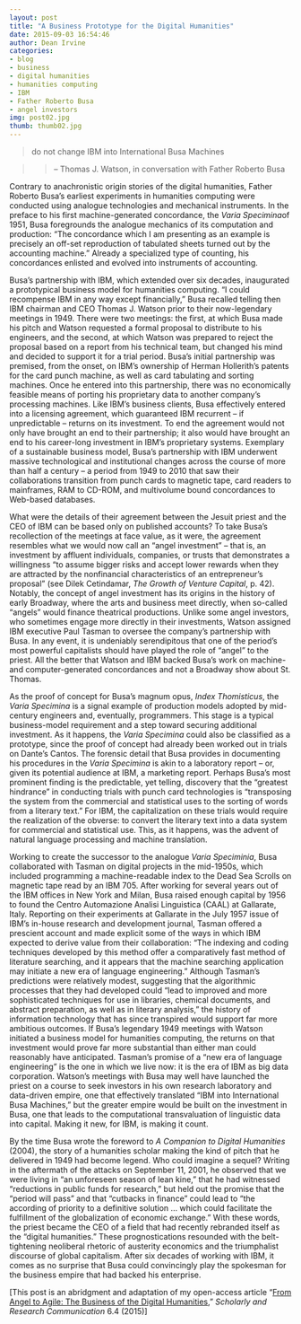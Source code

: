 ```yaml
---
layout: post
title: "A Business Prototype for the Digital Humanities"
date: 2015-09-03 16:54:46
author: Dean Irvine
categories:
- blog
- business
- digital humanities
- humanities computing
- IBM
- Father Roberto Busa
- angel investors
img: post02.jpg
thumb: thumb02.jpg
---
```


>do not change IBM into International Busa Machines

>>– Thomas J. Watson, in conversation with Father Roberto Busa

Contrary to anachronistic origin stories of the digital humanities, Father Roberto Busa’s earliest experiments in humanities computing were conducted using analogue technologies and mechanical instruments. In the preface to his first machine-generated concordance, the *Varia Specimina*of 1951, Busa foregrounds the analogue mechanics of its computation and production: “The concordance which I am presenting as an example is precisely an off-set reproduction of tabulated sheets turned out by the accounting machine.” Already a specialized type of counting, his concordances enlisted and evolved into instruments of accounting.<!--more-->

Busa’s partnership with IBM, which extended over six decades, inaugurated a prototypical business model for humanities computing. “I could recompense IBM in any way except financially,” Busa recalled telling then IBM chairman and CEO Thomas J. Watson prior to their now-legendary meetings in 1949. There were two meetings: the first, at which Busa made his pitch and Watson requested a formal proposal to distribute to his engineers, and the second, at which Watson was prepared to reject the proposal based on a report from his technical team, but changed his mind and decided to support it for a trial period. Busa’s initial partnership was premised, from the onset, on IBM’s ownership of Herman Hollerith’s patents for the card punch machine, as well as card tabulating and sorting machines. Once he entered into this partnership, there was no economically feasible means of porting his proprietary data to another company’s processing machines. Like IBM’s business clients, Busa effectively entered into a licensing agreement, which guaranteed IBM recurrent – if unpredictable – returns on its investment. To end the agreement would not only have brought an end to their partnership; it also would have brought an end to his career-long investment in IBM’s proprietary systems. Exemplary of a sustainable business model, Busa’s partnership with IBM underwent massive technological and institutional changes across the course of more than half a century – a period from 1949 to 2010 that saw their collaborations transition from punch cards to magnetic tape, card readers to mainframes, RAM to CD-ROM, and multivolume bound concordances to Web-based databases. 

What were the details of their agreement between the Jesuit priest and the CEO of IBM can be based only on published accounts? To take Busa’s recollection of the meetings at face value, as it were, the agreement resembles what we would now call an “angel investment” – that is, an investment by affluent individuals, companies, or trusts that demonstrates a willingness “to assume bigger risks and accept lower rewards when they are attracted by the nonfinancial characteristics of an entrepreneur’s proposal” (see Dilek Cetindamar, *The Growth of Venture Capital*, p. 42). Notably, the concept of angel investment has its origins in the history of early Broadway, where the arts and business meet directly, when so-called “angels” would finance theatrical productions. Unlike some angel investors, who sometimes engage more directly in their investments, Watson assigned IBM executive Paul Tasman to oversee the company’s partnership with Busa. In any event, it is undeniably serendipitous that one of the period’s most powerful capitalists should have played the role of “angel” to the priest. All the better that Watson and IBM backed Busa’s work on machine- and computer-generated concordances and not a Broadway show about St. Thomas.

As the proof of concept for Busa’s magnum opus, *Index Thomisticus*, the *Varia Specimina* is a signal example of production models adopted by mid-century engineers and, eventually, programmers. This stage is a typical business-model requirement and a step toward securing additional investment. As it happens, the *Varia Specimina* could also be classified as a prototype, since the proof of concept had already been worked out in trials on Dante’s Cantos. The forensic detail that Busa provides in documenting his procedures in the *Varia Specimina* is akin to a laboratory report – or, given its potential audience at IBM, a marketing report. Perhaps Busa’s most prominent finding is the predictable, yet telling, discovery that the “greatest hindrance” in conducting trials with punch card technologies is “transposing the system from the commercial and statistical uses to the sorting of words from a literary text.” For IBM, the capitalization on these trials would require the realization of the obverse: to convert the literary text into a data system for commercial and statistical use. This, as it happens, was the advent of natural language processing and machine translation.

Working to create the successor to the analogue *Varia Speciminia*, Busa collaborated with Tasman on digital projects in the mid-1950s, which included programming a machine-readable index to the Dead Sea Scrolls on magnetic tape read by an IBM 705. After working for several years out of the IBM offices in New York and Milan, Busa raised enough capital by 1956 to found the Centro Automazione Analisi Linguistica (CAAL) at Gallarate, Italy. Reporting on their experiments at Gallarate in the July 1957 issue of IBM’s in-house research and development journal, Tasman offered a prescient account and made explicit some of the ways in which IBM expected to derive value from their collaboration: “The indexing and coding techniques developed by this method offer a comparatively fast method of literature searching, and it appears that the machine searching application may initiate a new era of language engineering.” Although Tasman’s predictions were relatively modest, suggesting that the algorithmic processes that they had developed could “lead to improved and more sophisticated techniques for use in libraries, chemical documents, and abstract preparation, as well as in literary analysis,” the history of information technology that has since transpired would support far more ambitious outcomes. If Busa’s legendary 1949 meetings with Watson initiated a business model for humanities computing, the returns on that investment would prove far more substantial than either man could reasonably have anticipated. Tasman’s promise of a “new era of language engineering” is the one in which we live now: it is the era of IBM as big data corporation. Watson’s meetings with Busa may well have launched the priest on a course to seek investors in his own research laboratory and data-driven empire, one that effectively translated “IBM into International Busa Machines,” but the greater empire would be built on the investment in Busa, one that leads to the computational transvaluation of linguistic data into capital. Making it new, for IBM, is making it count.

By the time Busa wrote the foreword to *A Companion to Digital Humanities* (2004), the story of a humanities scholar making the kind of pitch that he delivered in 1949 had become legend. Who could imagine a sequel? Writing in the aftermath of the attacks on September 11, 2001, he observed that we were living in “an unforeseen season of lean kine,” that he had witnessed “reductions in public funds for research,” but held out the promise that the “period will pass” and that “cutbacks in finance” could lead to “the according of priority to a definitive solution … which could facilitate the fulfillment of the globalization of economic exchange.” With these words, the priest became the CEO of a field that had recently rebranded itself as the “digital humanities.” These prognostications resounded with the belt-tightening neoliberal rhetoric of austerity economics and the triumphalist discourse of global capitalism. After six decades of working with IBM, it comes as no surprise that Busa could convincingly play the spokesman for the business empire that had backed his enterprise.

[This post is an abridgment and adaptation of my open-access article “[From Angel to Agile: The Business of the Digital Humanities][angel],” *Scholarly and Research Communication* 6.4 (2015)]

[angel]: http://src-online.ca/index.php/src/article/view/208